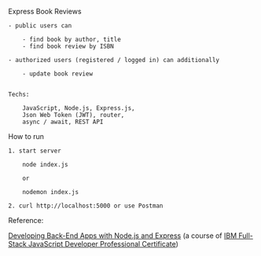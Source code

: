 Express Book Reviews

	- public users can 
	
		- find book by author, title
		- find book review by ISBN
	
	- authorized users (registered / logged in) can additionally
	
		- update book review


	Techs:
	
		JavaScript, Node.js, Express.js,
		Json Web Token (JWT), router, 
		async / await, REST API



How to run

	1. start server
	
		node index.js
		
		or
		
		nodemon index.js
	
	2. curl http://localhost:5000 or use Postman



Reference:

[Developing Back-End Apps with Node.js and Express](https://www.coursera.org/learn/developing-backend-apps-with-nodejs-and-express?specialization=ibm-full-stack-javascript-developer) (a course of [IBM Full-Stack JavaScript Developer Professional Certificate](https://www.coursera.org/professional-certificates/ibm-full-stack-javascript-developer))



